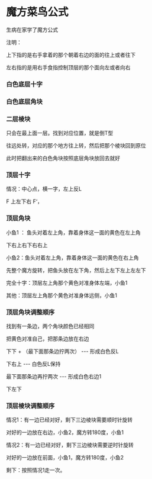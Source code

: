 # 魔方菜鸟公式

生病在家学了魔方公式





注明：

上下指的是右手拿着的那个朝着右边的面的往上或者往下

左右指的是用右手食指控制顶层的那个面向左或者向右

### 白色底层十字

### 白色底层角块 

### 二层棱块 

只会在最上面一层。找到对应位置，就是倒T型

往远处转，对应的那个地方往上转，然后把那个棱块回到原位

此时把翻出来的白色角块按照底层角块放回去就好

### 顶层十字

情况：中心点，横一字，左上反L

F 上左下右 F‘，

### 顶层角块

小鱼1 ： 鱼头对着左上角，靠着身体这一面的黄色在左上角

下右上右下右右上

小鱼2：鱼头对着左上角，靠着身体这一面的黄色在右上角

先整个魔方旋转，把鱼头放在左下角，然后上左下左上左左下

完全十字：顶层左上角那个黄色对准身体左端，小鱼1

其他：顶层左上角那个黄色对准身体远侧，小鱼1

### 顶层角块调整顺序

找到有一条边，两个角块颜色已经相同

把黄色对准自己，把那条边放在右边

下下 + （最下面那条边拧两次） --- 形成白色反L

下右上 --- 白色反L保持

最下面那条边再拧两次 --- 形成白色右边1

下左下

### 顶层棱块调整顺序

情况1：有一边已经对好，剩下三边棱块需要顺时针旋转

对好的一边放在右边，小鱼2，魔方转180度，小鱼1

情况2：有一边已经对好，剩下三边棱块需要逆时针旋转

对好的一边放在前面，小鱼1，魔方转180度，小鱼2

剩下：按照情况1走一次。